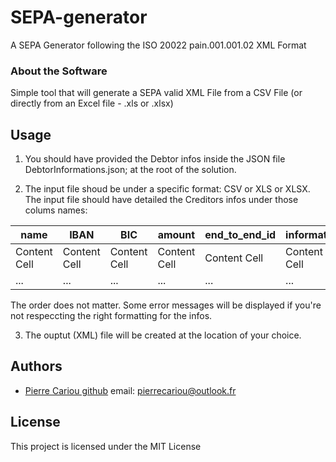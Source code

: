 # SEPA-generator

A SEPA Generator following the ISO 20022 pain.001.001.02 XML Format

### About the Software

Simple tool that will generate a SEPA valid XML File from a CSV File (or directly from an Excel file - .xls or .xlsx)

## Usage

1. You should have provided the Debtor infos inside the JSON file DebtorInformations.json; at the root of the solution.

2. The input file shoud be under a specific format: CSV or XLS or XLSX. \
The input file should have detailed the Creditors infos under those colums names:

| name          | IBAN          | BIC           | amount        | end_to_end_id | information   |
| ------------- | ------------- | ------------- | ------------- | ------------- | ------------- |
| Content Cell  | Content Cell  | Content Cell  | Content Cell  | Content Cell  | Content Cell  |
| ...           | ...           | ...           | ...           | ...           | ...           |

The order does not matter.
Some error messages will be displayed if you're not respeccting the right formatting for the infos.

3. The ouptut (XML) file will be created at the location of your choice. 

## Authors

* [Pierre Cariou github](https://github.com/pierrecariou)
email: pierrecariou@outlook.fr

## License

This project is licensed under the MIT License
